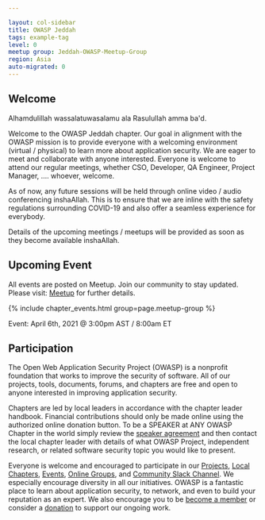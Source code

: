 ```yaml
---

layout: col-sidebar
title: OWASP Jeddah
tags: example-tag
level: 0
meetup group: Jeddah-OWASP-Meetup-Group
region: Asia
auto-migrated: 0
---
```


## Welcome
Alhamdulillah wassalatuwasalamu ala Rasulullah amma ba'd.

Welcome to the OWASP Jeddah chapter. Our goal in alignment with the OWASP mission is to provide everyone with a welcoming environment (virtual / physical) to learn more about application security. We are eager to meet and collaborate with anyone interested. Everyone is welcome to attend our regular meetings, whether CSO, Developer, QA Engineer, Project Manager, …. whoever, welcome.

As of now, any future sessions will be held through online video / audio conferencing inshaAllah. This is to ensure that we are inline with the safety regulations surrounding COVID-19 and also offer a seamless experience for everybody.

Details of the upcoming meetings / meetups will be provided as soon as they become available inshaAllah. 

## Upcoming Event
All events are posted on Meetup. Join our community to stay updated. Please visit: [Meetup](https://www.meetup.com/Jeddah-OWASP-Meetup-Group/) for further details.

{% include chapter_events.html group=page.meetup-group %}

Event: April 6th, 2021 @ 3:00pm AST / 8:00am ET

## Participation
The Open Web Application Security Project (OWASP) is a nonprofit foundation that works to improve the security of software. All of our projects, tools, documents, forums, and chapters are free and open to anyone interested in improving application security. 


Chapters are led by local leaders in accordance with the chapter leader handbook. Financial contributions should only be made online using the authorized online donation button. To be a SPEAKER at ANY OWASP Chapter in the world simply review the [speaker agreement](/www-policy/speaker-agreement) and then contact the local chapter leader with details of what OWASP Project, independent research, or related software security topic you would like to present.

Everyone is welcome and encouraged to participate in our [Projects](/projects), [Local Chapters](/chapters), [Events](/events), [Online Groups](https://groups.google.com/a/owasp.com/), and [Community Slack Channel](https://owasp.slack.com/). We especially encourage diversity in all our initiatives. OWASP is a fantastic place to learn about application security, to network, and even to build your reputation as an expert. We also encourage you to be [become a member](/membership) or consider a [donation](/donate) to support our ongoing work.


